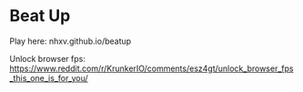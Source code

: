  # Beat Up

Play here: nhxv.github.io/beatup

Unlock browser fps: https://www.reddit.com/r/KrunkerIO/comments/esz4gt/unlock_browser_fps_this_one_is_for_you/
 
 
 
